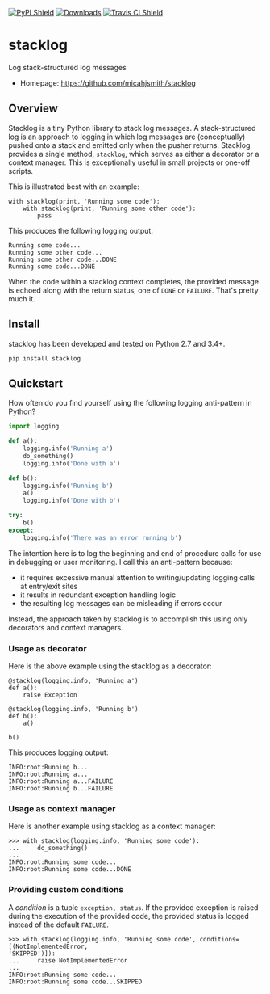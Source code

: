 [![PyPI Shield](https://img.shields.io/pypi/v/stacklog.svg)](https://pypi.python.org/pypi/stacklog)
[![Downloads](https://pepy.tech/badge/stacklog)](https://pepy.tech/project/stacklog)
[![Travis CI Shield](https://travis-ci.org/micahjsmith/stacklog.svg?branch=master)](https://travis-ci.org/micahjsmith/stacklog)

# stacklog

Log stack-structured log messages

- Homepage: https://github.com/micahjsmith/stacklog

## Overview

Stacklog is a tiny Python library to stack log messages. A stack-structured log is an
approach to logging in which log messages are (conceptually) pushed onto a stack and emitted
only when the pusher returns. Stacklog provides a single method, `stacklog`, which serves as
either a decorator or a context manager. This is exceptionally useful in small projects or
one-off scripts.

This is illustrated best with an example:

```
with stacklog(print, 'Running some code'):
    with stacklog(print, 'Running some other code'):
        pass
```

This produces the following logging output:

```
Running some code...
Running some other code...
Running some other code...DONE
Running some code...DONE
```

When the code within a stacklog context completes, the provided message is echoed along with
the return status, one of `DONE` or `FAILURE`. That's pretty much it.

## Install

stacklog has been developed and tested on Python 2.7 and 3.4+.

```bash
pip install stacklog
```

## Quickstart

How often do you find yourself using the following logging anti-pattern in Python?

```python
import logging

def a():
    logging.info('Running a')
    do_something()
    logging.info('Done with a')

def b():
    logging.info('Running b')
    a()
    logging.info('Done with b')

try:
    b()
except:
    logging.info('There was an error running b')
```

The intention here is to log the beginning and end of procedure calls for use in debugging
or user monitoring. I call this an anti-pattern because:

- it requires excessive manual attention to writing/updating logging calls at entry/exit sites
- it results in redundant exception handling logic
- the resulting log messages can be misleading if errors occur

Instead, the approach taken by stacklog is to accomplish this using only decorators and
context managers.

### Usage as decorator

Here is the above example using the stacklog as a decorator:

```
@stacklog(logging.info, 'Running a')
def a():
    raise Exception

@stacklog(logging.info, 'Running b')
def b():
    a()

b()
```

This produces logging output:

```
INFO:root:Running b...
INFO:root:Running a...
INFO:root:Running a...FAILURE
INFO:root:Running b...FAILURE
```

### Usage as context manager

Here is another example using stacklog as a context manager:

```
>>> with stacklog(logging.info, 'Running some code'):
...     do_something()
...
INFO:root:Running some code...
INFO:root:Running some code...DONE
```

### Providing custom conditions

A *condition* is a tuple `exception, status`. If the provided exception is raised during the
execution of the provided code, the provided status is logged instead of the default
`FAILURE`.

```
>>> with stacklog(logging.info, 'Running some code', conditions=[(NotImplementedError,
'SKIPPED')]):
...     raise NotImplementedError
...
INFO:root:Running some code...
INFO:root:Running some code...SKIPPED
```

